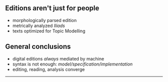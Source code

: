 
## Editions aren't just for people


-   morphologically parsed edition
-   metrically analyzed *Iliads*
-   texts optimized for Topic Modelling

## General conclusions

-   digital editions *always* mediated by machine
-   syntax is not enough:  *model/specification/implementation*
-   editing, reading, analysis converge



---
